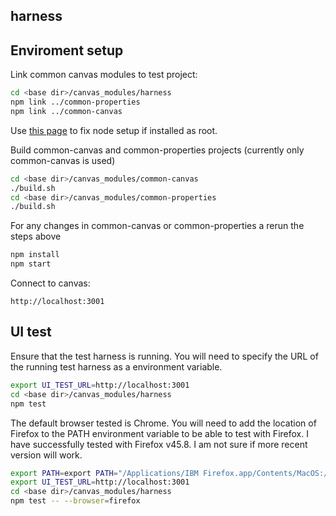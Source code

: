 ## harness

## Enviroment setup

Link common canvas modules to test project:
```sh
cd <base dir>/canvas_modules/harness
npm link ../common-properties
npm link ../common-canvas
```
Use [this page](https://docs.npmjs.com/getting-started/fixing-npm-permissions) to fix node setup if installed as root.

Build common-canvas and common-properties projects (currently only common-canvas is used)
```sh
cd <base dir>/canvas_modules/common-canvas
./build.sh
cd <base dir>/canvas_modules/common-properties
./build.sh
```
For any changes in common-canvas or common-properties a rerun the steps above
```sh
npm install
npm start
```
Connect to canvas:
```
http://localhost:3001
```

## UI test

Ensure that the test harness is running.  You will need to specify the URL of the running test harness as a environment variable.
```sh
export UI_TEST_URL=http://localhost:3001
cd <base dir>/canvas_modules/harness
npm test
```
The default browser tested is Chrome.  You will need to add the location of Firefox to the PATH environment variable to be able
to test with Firefox.  I have successfully tested with Firefox v45.8.  I am not sure if more recent version will work.
```sh
export PATH=export PATH="/Applications/IBM Firefox.app/Contents/MacOS:/usr/local/opt/node@4/bin:"$PATH
export UI_TEST_URL=http://localhost:3001
cd <base dir>/canvas_modules/harness
npm test -- --browser=firefox
```
